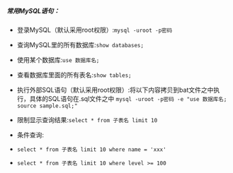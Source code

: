 ##### 常用MySQL语句：
 - 登录MySQL（默认采用root权限）:`mysql -uroot -p密码`
 - 查询MySQL里的所有数据库:`show databases;`
 - 使用某个数据库:`use 数据库名;`
 - 查看数据库里面的所有表名:`show tables;`

 - 执行外部SQL语句（默认采用root权限）:将以下内容拷贝到bat文件之中执行，具体的SQL语句在.sql文件之中 `mysql -uroot -p密码 -e "use 数据库名; source sample.sql;"`

 - 限制显示查询结果:`select * from 子表名 limit 10` 
 - 条件查询:
  - `select * from 子表名 limit 10 where name = 'xxx'` 
  - `select * from 子表名 limit 10 where level >= 100` 